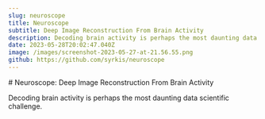 ```yaml
---
slug: neuroscope
title: Neuroscope
subtitle: Deep Image Reconstruction From Brain Activity
description: Decoding brain activity is perhaps the most daunting data scientific challenge.
date: 2023-05-28T20:02:47.040Z
image: /images/screenshot-2023-05-27-at-21.56.55.png
github: https://github.com/syrkis/neuroscope
---
```

#﻿ Neuroscope: Deep Image Reconstruction From Brain Activity 

Decoding brain activity is perhaps the most daunting data scientific challenge.